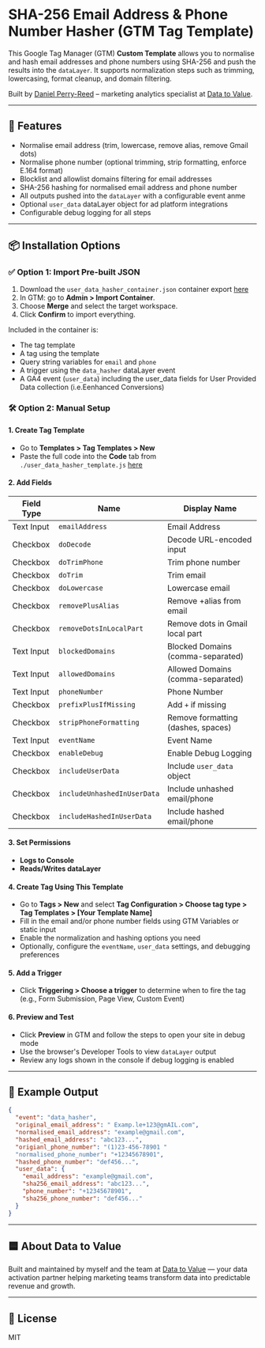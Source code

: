 # SHA-256 Email Address & Phone Number Hasher (GTM Tag Template)

This Google Tag Manager (GTM) **Custom Template** allows you to normalise and hash email addresses and phone numbers using SHA-256 and push the results into the `dataLayer`. It supports normalization steps such as trimming, lowercasing, format cleanup, and domain filtering.

Built by [Daniel Perry-Reed](https://www.linkedin.com/in/danielperryreed/) – marketing analytics specialist at [Data to Value](https://www.datatovalue.com).

---

## 🔧 Features

* Normalise email address (trim, lowercase, remove alias, remove Gmail dots)
* Normalise phone number (optional trimming, strip formatting, enforce E.164 format)
* Blocklist and allowlist domains filtering for email addresses
* SHA-256 hashing for normalised email address and phone number
* All outputs pushed into the `dataLayer` with a configurable event anme
* Optional `user_data` dataLayer object for ad platform integrations
* Configurable debug logging for all steps

---

## 📦 Installation Options

### ✅ Option 1: Import Pre-built JSON

1. Download the `user_data_hasher_container.json` container export [here](./user_data_hasher_container.json)
2. In GTM: go to **Admin > Import Container**.
3. Choose **Merge** and select the target workspace.
4. Click **Confirm** to import everything.

Included in the container is:
* The tag template
* A tag using the template
* Query string variables for `email` and `phone`
* A trigger using the `data_hasher` dataLayer event
* A GA4 event (`user_data`) including the user_data fields for User Provided Data collection (i.e.Eenhanced Conversions)

### 🛠 Option 2: Manual Setup

#### 1. Create Tag Template

* Go to **Templates > Tag Templates > New**
* Paste the full code into the **Code** tab from `./user_data_hasher_template.js` [here](./user_data_hasher_template.js)

#### 2. Add Fields

| Field Type | Name                        | Display Name                       |
| ---------- | --------------------------- | ---------------------------------- |
| Text Input | `emailAddress`              | Email Address                      |
| Checkbox   | `doDecode`                  | Decode URL-encoded input           |
| Checkbox   | `doTrimPhone`               | Trim phone number                  |
| Checkbox   | `doTrim`                    | Trim email                         |
| Checkbox   | `doLowercase`               | Lowercase email                    |
| Checkbox   | `removePlusAlias`           | Remove +alias from email           |
| Checkbox   | `removeDotsInLocalPart`     | Remove dots in Gmail local part    |
| Text Input | `blockedDomains`            | Blocked Domains (comma-separated)  |
| Text Input | `allowedDomains`            | Allowed Domains (comma-separated)  |
| Text Input | `phoneNumber`               | Phone Number                       |
| Checkbox   | `prefixPlusIfMissing`       | Add `+` if missing                 |
| Checkbox   | `stripPhoneFormatting`      | Remove formatting (dashes, spaces) |
| Text Input | `eventName`                 | Event Name                         |
| Checkbox   | `enableDebug`               | Enable Debug Logging               |
| Checkbox   | `includeUserData`           | Include `user_data` object         |
| Checkbox   | `includeUnhashedInUserData` | Include unhashed email/phone       |
| Checkbox   | `includeHashedInUserData`   | Include hashed email/phone         |

#### 3. Set Permissions

* **Logs to Console**
* **Reads/Writes dataLayer**

#### 4. Create Tag Using This Template

* Go to **Tags > New** and select **Tag Configuration > Choose tag type > Tag Templates > \[Your Template Name]**
* Fill in the email and/or phone number fields using GTM Variables or static input
* Enable the normalization and hashing options you need
* Optionally, configure the `eventName`, `user_data` settings, and debugging preferences

#### 5. Add a Trigger

* Click **Triggering > Choose a trigger** to determine when to fire the tag (e.g., Form Submission, Page View, Custom Event)

#### 6. Preview and Test

* Click **Preview** in GTM and follow the steps to open your site in debug mode
* Use the browser's Developer Tools to view `dataLayer` output
* Review any logs shown in the console if debug logging is enabled

---

## 🧪 Example Output

```json
{
  "event": "data_hasher",
  "original_email_address": " Examp.le+123@gmAIL.com",
  "normalised_email_address": "example@gmail.com",
  "hashed_email_address": "abc123...",
  "origianl_phone_number": "(1)23-456-78901 "
  "normalised_phone_number": "+12345678901",
  "hashed_phone_number": "def456...",
  "user_data": {
    "email_address": "example@gmail.com",
    "sha256_email_address": "abc123...",
    "phone_number": "+12345678901",
    "sha256_phone_number": "def456..."
  }
}
```

---

## 🟦 About Data to Value

Built and maintained by myself and the team at [Data to Value](https://www.datatovalue.com) — your data activation partner helping marketing teams transform data into predictable revenue and growth.

---

## 📄 License

MIT
